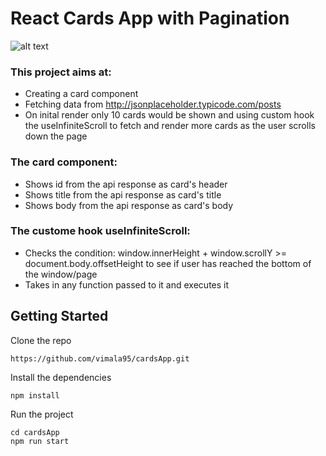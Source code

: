 # React Cards App with Pagination

![alt text](https://github.com/vimala95/cardsApp/blob/master/public/cards.PNG?raw=true)

### This project aims at:

- Creating a card component
- Fetching data from http://jsonplaceholder.typicode.com/posts
- On inital render only 10 cards would be shown and using custom hook the useInfiniteScroll to fetch and render more cards as the user scrolls down the page

### The card component:

- Shows id from the api response as card's header
- Shows title from the api response as card's title
- Shows body from the api response as card's body

### The custome hook useInfiniteScroll:

- Checks the condition: window.innerHeight + window.scrollY >= document.body.offsetHeight to see if user has reached the bottom of the window/page
- Takes in any function passed to it and executes it

## Getting Started

Clone the repo

```
https://github.com/vimala95/cardsApp.git
```

Install the dependencies

```
npm install
```

Run the project

```
cd cardsApp
npm run start
```
